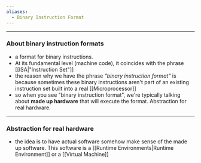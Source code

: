 ```yaml
---
aliases:
  - Binary Instruction Format
---
```

---

### About binary instruction formats

- a format for binary instructions.
- At its fundamental level (machine code), it coincides with the phrase [[ISA|"Instruction Set"]]
- the reason why we have the phrase _"binary instruction format"_ is because sometimes these binary instructions aren't part of an existing instruction set built into a real [[Microprocessor]]
- so when you see "binary instruction format", we're typically talking about **made up hardware** that will execute the format. Abstraction for real hardware.

---

### Abstraction for real hardware

- the idea is to have actual software somehow make sense of the made up software. This software is a [[Runtime Environments|Runtime Environment]] or a [[Virtual Machine]]